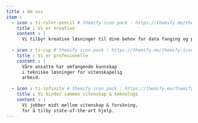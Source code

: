 ```yaml
---
title : Om oss
item :
  - icon : ti-ruler-pencil # themify icon pack : https://themify.me/themify-icons
    title : Vi er kreative
    content : |
      Vi tilbyr kreative løsninger til dine behov for data fanging og prosessering.
  
  - icon : ti-cup # themify icon pack : https://themify.me/themify-icons
    title : Vi er profesionelle
    content : |
      Våre ansatte har omfangende kunnskap
      i tekniske løsninger for vitenskapelig
      arbeid.
      
  - icon : ti-infinite # themify icon pack : https://themify.me/themify-icons
    title : Vi binder sammen vitenskap & teknologi
    content : |
      Vi jobber midt mellom vitenskap & forskning,
      for å tilby state-of-the-art hjelp.
---
```

